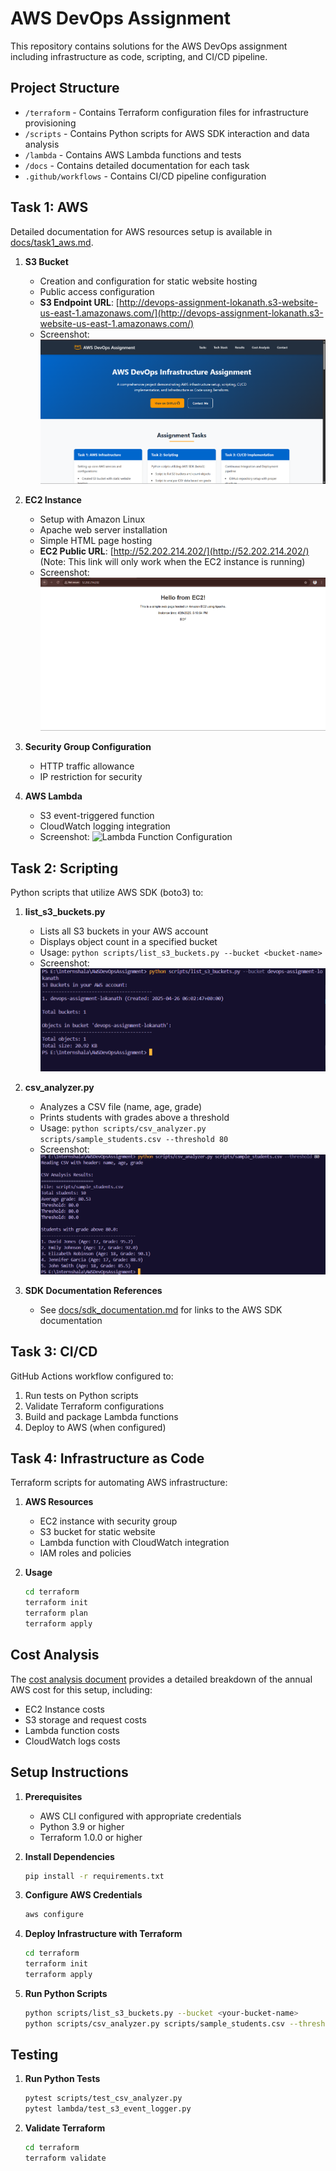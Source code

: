 # AWS DevOps Assignment

This repository contains solutions for the AWS DevOps assignment including infrastructure as code, scripting, and CI/CD pipeline.

## Project Structure

- `/terraform` - Contains Terraform configuration files for infrastructure provisioning
- `/scripts` - Contains Python scripts for AWS SDK interaction and data analysis
- `/lambda` - Contains AWS Lambda functions and tests
- `/docs` - Contains detailed documentation for each task
- `.github/workflows` - Contains CI/CD pipeline configuration

## Task 1: AWS

Detailed documentation for AWS resources setup is available in [docs/task1_aws.md](docs/task1_aws.md).

1. **S3 Bucket**

   - Creation and configuration for static website hosting
   - Public access configuration
   - **S3 Endpoint URL**: [http://devops-assignment-lokanath.s3-website-us-east-1.amazonaws.com/](http://devops-assignment-lokanath.s3-website-us-east-1.amazonaws.com/)
   - Screenshot:
     ![S3 Bucket Configuration](screenshots/sample.png)

2. **EC2 Instance**

   - Setup with Amazon Linux
   - Apache web server installation
   - Simple HTML page hosting
   - **EC2 Public URL**: [http://52.202.214.202/](http://52.202.214.202/) (Note: This link will only work when the EC2 instance is running)
   - Screenshot:
     ![EC2 Web Server](screenshots/web%20server.png)

3. **Security Group Configuration**

   - HTTP traffic allowance
   - IP restriction for security

4. **AWS Lambda**
   - S3 event-triggered function
   - CloudWatch logging integration
   - Screenshot:
     ![Lambda Function Configuration](screenshots/lambda-function.png) 

## Task 2: Scripting

Python scripts that utilize AWS SDK (boto3) to:

1. **list_s3_buckets.py**

   - Lists all S3 buckets in your AWS account
   - Displays object count in a specified bucket
   - Usage: `python scripts/list_s3_buckets.py --bucket <bucket-name>`
   - Screenshot:
     ![Lambda Function Configuration](screenshots/S3Bucket.png) 

2. **csv_analyzer.py**

   - Analyzes a CSV file (name, age, grade)
   - Prints students with grades above a threshold
   - Usage: `python scripts/csv_analyzer.py scripts/sample_students.csv --threshold 80`
   - Screenshot:
     ![Lambda Function Configuration](screenshots/Csv.png) 

3. **SDK Documentation References**
   - See [docs/sdk_documentation.md](docs/sdk_documentation.md) for links to the AWS SDK documentation

## Task 3: CI/CD

GitHub Actions workflow configured to:

1. Run tests on Python scripts
2. Validate Terraform configurations
3. Build and package Lambda functions
4. Deploy to AWS (when configured)

## Task 4: Infrastructure as Code

Terraform scripts for automating AWS infrastructure:

1. **AWS Resources**

   - EC2 instance with security group
   - S3 bucket for static website
   - Lambda function with CloudWatch integration
   - IAM roles and policies

2. **Usage**
   ```bash
   cd terraform
   terraform init
   terraform plan
   terraform apply
   ```

## Cost Analysis

The [cost analysis document](docs/cost_analysis.md) provides a detailed breakdown of the annual AWS cost for this setup, including:

- EC2 Instance costs
- S3 storage and request costs
- Lambda function costs
- CloudWatch logs costs

## Setup Instructions

1. **Prerequisites**

   - AWS CLI configured with appropriate credentials
   - Python 3.9 or higher
   - Terraform 1.0.0 or higher

2. **Install Dependencies**

   ```bash
   pip install -r requirements.txt
   ```

3. **Configure AWS Credentials**

   ```bash
   aws configure
   ```

4. **Deploy Infrastructure with Terraform**

   ```bash
   cd terraform
   terraform init
   terraform apply
   ```

5. **Run Python Scripts**
   ```bash
   python scripts/list_s3_buckets.py --bucket <your-bucket-name>
   python scripts/csv_analyzer.py scripts/sample_students.csv --threshold 75
   ```

## Testing

1. **Run Python Tests**

   ```bash
   pytest scripts/test_csv_analyzer.py
   pytest lambda/test_s3_event_logger.py
   ```

2. **Validate Terraform**
   ```bash
   cd terraform
   terraform validate
   ```
